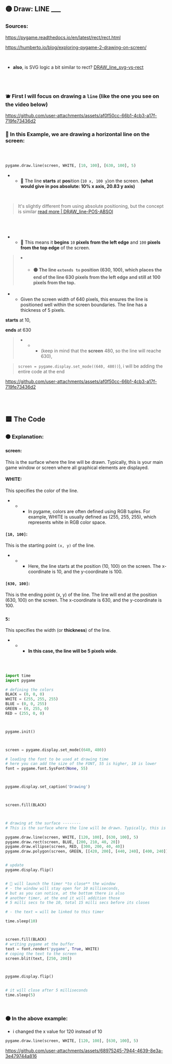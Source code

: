 
## 🟡 Draw: LINE  ___

### Sources:

https://pygame.readthedocs.io/en/latest/rect/rect.html

https://humberto.io/blog/exploring-pygame-2-drawing-on-screen/

<br>

- **also**, is SVG logic a bit similar to rect? [DRAW_line_svg-vs-rect](./z_DRAW_line_svg-vs-rect_.md)


<br>
<br>

### 🫐 First I will focus on drawing a `line` (like the one you see on the video below)

https://github.com/user-attachments/assets/af0f50cc-66b1-4cb3-a17f-719fe73436d2




### 🍊 In this Example, we are drawing a horizontal line on the screen:

<br>

```python

pygame.draw.line(screen, WHITE, [10, 100], [630, 100], 5)


```


- -  🍊 The line **starts** at **pos**ition (`10 x, 100 y`)on the screen.  **(what would give in pos absolute: 10% x axis, 20.83 y axis)**

<br>

>It's slightly different from using absolute positioning, but the concept is similar  [read more | DRAW_line-POS-ABSOl](./z_DRAW_line-POS-ABSOl_1.md)

<br>
<br>

- - 🍊 This means it **begins** `10` **pixels from the left edge** and `100` **pixels from the top edge** of the screen.




> - - #### 🟤 The line `extends to` position (630, 100), which places the end of the line 630 pixels from the left edge and still at 100 pixels from the top.

- -  Given the screen width of 640 pixels, this ensures the line is positioned well within the screen boundaries.
The line has a thickness of 5 pixels.

**starts** at 10,

**ends** at 630

>- - - (keep in mind that the **screen** 480, so the line will reache 630),

>`screen = pygame.display.set_mode((640, 480))`), i will be adding the entire code at the end



https://github.com/user-attachments/assets/af0f50cc-66b1-4cb3-a17f-719fe73436d2


<br>

<br>

## 🟦 The Code

### 🟠 Explanation:

#### screen:

This is the surface where the line will be drawn. Typically, this is your main game window or screen where all graphical elements are displayed.

#### WHITE:

This specifies the color of the line.

- - - In pygame, colors are often defined using RGB tuples. For example, WHITE is usually defined as (255, 255, 255), which represents white in RGB color space.


#### `[10, 100]`:

This is the starting point `(x, y)` of the line.

- - - Here, the line starts at the position (10, 100) on the screen. The x-coordinate is 10, and the y-coordinate is 100.


#### `[630, 100]`:

This is the ending point (x, y) of the line. The line will end at the position (630, 100) on the screen. The x-coordinate is 630, and the y-coordinate is 100.


### `5`:

This specifies the width (or **thickness**) of the line.

 - - - **In this case, the line will be 5 pixels wide**.



<br>
<br>

```python
import time
import pygame

# defining the colors
BLACK = (0, 0, 0)
WHITE = (255, 255, 255)
BLUE = (0, 0, 255)
GREEN = (0, 255, 0)
RED = (255, 0, 0)



pygame.init()



screen = pygame.display.set_mode((640, 480))

# loading the font to be used at drawing time
# here you can add the size of the FONT, 55 is higher, 10 is lower
font = pygame.font.SysFont(None, 55)



pygame.display.set_caption('Drawing')



screen.fill(BLACK)



# drawing at the surface --------
# This is the surface where the line will be drawn. Typically, this is your main game window or screen where all graphical elements are displayed.

pygame.draw.line(screen, WHITE, [120, 100], [630, 100], 5)
pygame.draw.rect(screen, BLUE, [200, 210, 40, 20])
pygame.draw.ellipse(screen, RED, [300, 200, 40, 40])
pygame.draw.polygon(screen, GREEN, [[420, 200], [440, 240], [400, 240]])


# update
pygame.display.flip()


# 🔴 will launch the timer *to close** the window
# - the window will stay open for 10 milliseconds,
# but as you can notice, at the bottom there is also
# another timer, at the end it will addition those
# 5 milli secs to the 10, total 15 milli secs before its closes

# - the text = will be linked to this timer

time.sleep(10)



screen.fill(BLACK)
# writing pygame at the buffer
text = font.render('pygame', True, WHITE)
# coping the text to the screen
screen.blit(text, [250, 200])



pygame.display.flip()


# it will close after 5 milliseconds
time.sleep(5)

```

<br>

### 🟠 In the above example:

- i changed the x value for 120 instead of 10

```python
pygame.draw.line(screen, WHITE, [120, 100], [630, 100], 5)
```


https://github.com/user-attachments/assets/68975245-7944-4639-8e3a-3e479744a816



